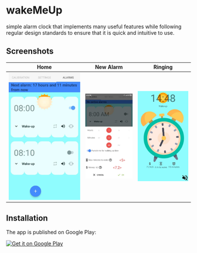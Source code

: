 # wakeMeUp
simple alarm clock that implements many useful features while following regular design standards to ensure that it is quick and intuitive to use. 




## Screenshots

|Home|New Alarm|Ringing|
|-----|-----|-----|
|![<img height="80">](./src/main/Screenshots/home.png?raw=true)|![img](./src/main/Screenshots/newAlarm.png?raw=true)|![img](./src/main/Screenshots/ringing.png?raw=true)||

## Installation

The app is published on Google Play:

[<img src="https://play.google.com/intl/en_us/badges/images/generic/en_badge_web_generic.png"
    alt="Get it on Google Play"
    height="80">](https://play.google.com/store/apps/details?id=com.free.clock.alarm)






